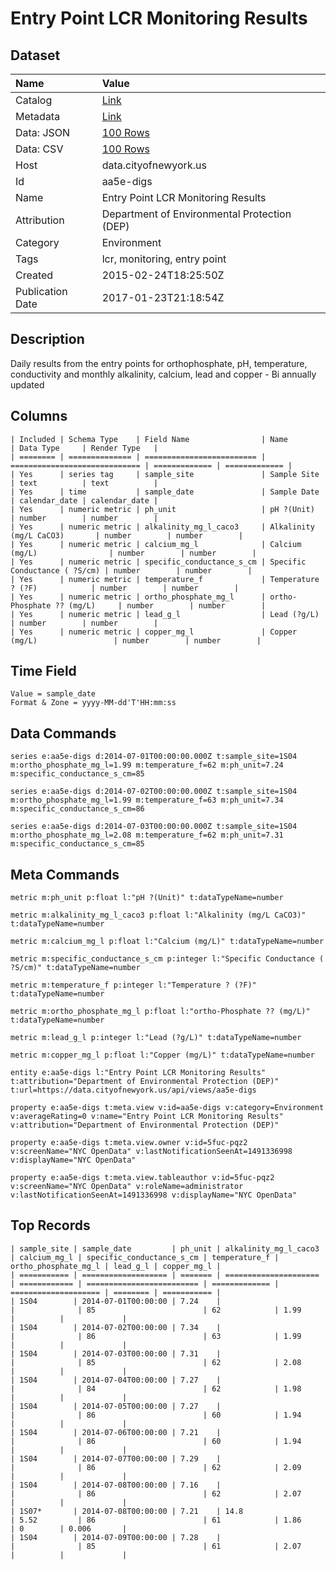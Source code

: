 # Entry Point LCR Monitoring Results

## Dataset

| Name | Value |
| :--- | :---- |
| Catalog | [Link](https://catalog.data.gov/dataset/entry-point-lcr-monitoring-results) |
| Metadata | [Link](https://data.cityofnewyork.us/api/views/aa5e-digs) |
| Data: JSON | [100 Rows](https://data.cityofnewyork.us/api/views/aa5e-digs/rows.json?max_rows=100) |
| Data: CSV | [100 Rows](https://data.cityofnewyork.us/api/views/aa5e-digs/rows.csv?max_rows=100) |
| Host | data.cityofnewyork.us |
| Id | aa5e-digs |
| Name | Entry Point LCR Monitoring Results |
| Attribution | Department of Environmental Protection (DEP) |
| Category | Environment |
| Tags | lcr, monitoring, entry point |
| Created | 2015-02-24T18:25:50Z |
| Publication Date | 2017-01-23T21:18:54Z |

## Description

Daily results from the entry points for orthophosphate, pH, temperature, conductivity and monthly alkalinity, calcium, lead and copper - Bi annually updated

## Columns

```ls
| Included | Schema Type    | Field Name                | Name                          | Data Type     | Render Type   |
| ======== | ============== | ========================= | ============================= | ============= | ============= |
| Yes      | series tag     | sample_site               | Sample Site                   | text          | text          |
| Yes      | time           | sample_date               | Sample Date                   | calendar_date | calendar_date |
| Yes      | numeric metric | ph_unit                   | pH ?(Unit)                    | number        | number        |
| Yes      | numeric metric | alkalinity_mg_l_caco3     | Alkalinity (mg/L CaCO3)       | number        | number        |
| Yes      | numeric metric | calcium_mg_l              | Calcium (mg/L)                | number        | number        |
| Yes      | numeric metric | specific_conductance_s_cm | Specific Conductance ( ?S/cm) | number        | number        |
| Yes      | numeric metric | temperature_f             | Temperature ? (?F)            | number        | number        |
| Yes      | numeric metric | ortho_phosphate_mg_l      | ortho-Phosphate ?? (mg/L)     | number        | number        |
| Yes      | numeric metric | lead_g_l                  | Lead (?g/L)                   | number        | number        |
| Yes      | numeric metric | copper_mg_l               | Copper (mg/L)                 | number        | number        |
```

## Time Field

```ls
Value = sample_date
Format & Zone = yyyy-MM-dd'T'HH:mm:ss
```

## Data Commands

```ls
series e:aa5e-digs d:2014-07-01T00:00:00.000Z t:sample_site=1S04 m:ortho_phosphate_mg_l=1.99 m:temperature_f=62 m:ph_unit=7.24 m:specific_conductance_s_cm=85

series e:aa5e-digs d:2014-07-02T00:00:00.000Z t:sample_site=1S04 m:ortho_phosphate_mg_l=1.99 m:temperature_f=63 m:ph_unit=7.34 m:specific_conductance_s_cm=86

series e:aa5e-digs d:2014-07-03T00:00:00.000Z t:sample_site=1S04 m:ortho_phosphate_mg_l=2.08 m:temperature_f=62 m:ph_unit=7.31 m:specific_conductance_s_cm=85
```

## Meta Commands

```ls
metric m:ph_unit p:float l:"pH ?(Unit)" t:dataTypeName=number

metric m:alkalinity_mg_l_caco3 p:float l:"Alkalinity (mg/L CaCO3)" t:dataTypeName=number

metric m:calcium_mg_l p:float l:"Calcium (mg/L)" t:dataTypeName=number

metric m:specific_conductance_s_cm p:integer l:"Specific Conductance ( ?S/cm)" t:dataTypeName=number

metric m:temperature_f p:integer l:"Temperature ? (?F)" t:dataTypeName=number

metric m:ortho_phosphate_mg_l p:float l:"ortho-Phosphate ?? (mg/L)" t:dataTypeName=number

metric m:lead_g_l p:integer l:"Lead (?g/L)" t:dataTypeName=number

metric m:copper_mg_l p:float l:"Copper (mg/L)" t:dataTypeName=number

entity e:aa5e-digs l:"Entry Point LCR Monitoring Results" t:attribution="Department of Environmental Protection (DEP)" t:url=https://data.cityofnewyork.us/api/views/aa5e-digs

property e:aa5e-digs t:meta.view v:id=aa5e-digs v:category=Environment v:averageRating=0 v:name="Entry Point LCR Monitoring Results" v:attribution="Department of Environmental Protection (DEP)"

property e:aa5e-digs t:meta.view.owner v:id=5fuc-pqz2 v:screenName="NYC OpenData" v:lastNotificationSeenAt=1491336998 v:displayName="NYC OpenData"

property e:aa5e-digs t:meta.view.tableauthor v:id=5fuc-pqz2 v:screenName="NYC OpenData" v:roleName=administrator v:lastNotificationSeenAt=1491336998 v:displayName="NYC OpenData"
```

## Top Records

```ls
| sample_site | sample_date         | ph_unit | alkalinity_mg_l_caco3 | calcium_mg_l | specific_conductance_s_cm | temperature_f | ortho_phosphate_mg_l | lead_g_l | copper_mg_l | 
| =========== | =================== | ======= | ===================== | ============ | ========================= | ============= | ==================== | ======== | =========== | 
| 1S04        | 2014-07-01T00:00:00 | 7.24    |                       |              | 85                        | 62            | 1.99                 |          |             | 
| 1S04        | 2014-07-02T00:00:00 | 7.34    |                       |              | 86                        | 63            | 1.99                 |          |             | 
| 1S04        | 2014-07-03T00:00:00 | 7.31    |                       |              | 85                        | 62            | 2.08                 |          |             | 
| 1S04        | 2014-07-04T00:00:00 | 7.27    |                       |              | 84                        | 62            | 1.98                 |          |             | 
| 1S04        | 2014-07-05T00:00:00 | 7.27    |                       |              | 86                        | 60            | 1.94                 |          |             | 
| 1S04        | 2014-07-06T00:00:00 | 7.21    |                       |              | 86                        | 60            | 1.94                 |          |             | 
| 1S04        | 2014-07-07T00:00:00 | 7.29    |                       |              | 86                        | 62            | 2.09                 |          |             | 
| 1S04        | 2014-07-08T00:00:00 | 7.16    |                       |              | 86                        | 62            | 2.07                 |          |             | 
| 1S07*       | 2014-07-08T00:00:00 | 7.21    | 14.8                  | 5.52         | 86                        | 61            | 1.86                 | 0        | 0.006       | 
| 1S04        | 2014-07-09T00:00:00 | 7.28    |                       |              | 85                        | 61            | 2.07                 |          |             | 
```